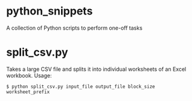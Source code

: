 python_snippets
===============

A collection of Python scripts to perform one-off tasks


# split_csv.py

Takes a large CSV file and splits it into individual worksheets of an Excel workbook.
Usage:

```
$ python split_csv.py input_file output_file block_size worksheet_prefix
```
